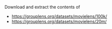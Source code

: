 Download and extract the contents of

* https://grouplens.org/datasets/movielens/100k/
* https://grouplens.org/datasets/movielens/20m/